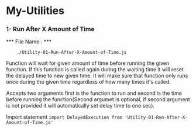 # My-Utilities

### 1- Run After X Amount of Time

*** File Name : ***
```
    ./Utility-01-Run-After-X-Amount-of-Time.js
```

Function will wait for given amount of time before running the given function. If this function is called again during the waiting time it will reset the delayed time to new given time. It will make sure that function only runs once during the given time regardless of how many times it's called.


Accepts two arguments first is the function to run and second is the time before running the function(Second argumet is optional, if second argument is not provided it will automatically set delay time to one sec).

Import statement
```import DelayedExecution from 'Utility-01-Run-After-X-Amount-of-Time.js'```


